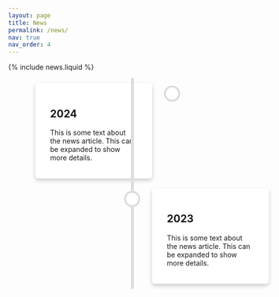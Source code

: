 ```yaml
---
layout: page
title: News
permalink: /news/
nav: true
nav_order: 4
---
```


{% include news.liquid %}

<style>
    .timeline {
        position: relative;
        max-width: 1200px;
        margin: 0 auto;
    }

    .timeline::after {
        content: '';
        position: absolute;
        width: 6px;
        background-color: #ddd;
        top: 0;
        bottom: 0;
        left: 50%;
        margin-left: -3px;
    }

    .container {
        padding: 10px 40px;
        position: relative;
        background-color: inherit;
        width: 50%;
    }

    .left {
        left: 0;
    }

    .right {
        left: 50%;
    }

    .content {
        padding: 20px 30px;
        background-color: white;
        position: relative;
        border-radius: 6px;
    }

    .left .content {
        margin-left: 15px;
    }

    .right .content {
        margin-right: 15px;
    }

    .container::after {
        content: '';
        position: absolute;
        width: 25px;
        height: 25px;
        right: -17px;
        background-color: white;
        border: 4px solid #ddd;
        top: 15px;
        border-radius: 50%;
        z-index: 1;
    }

    .right::after {
        left: -17px;
    }

    /* Add shadows to create the "card" effect */
    .content {
        box-shadow: 0 4px 8px 0 rgba(0,0,0,0.2);
    }

    /* Add more styling according to your preference */
</style>

<div class="timeline">
    <div class="container left">
        <div class="content">
            <h2>2024</h2>
            <p>This is some text about the news article. This can be expanded to show more details.</p>
        </div>
    </div>
    <div class="container right">
        <div class="content">
            <h2>2023</h2>
            <p>This is some text about the news article. This can be expanded to show more details.</p>
        </div>
    </div>
    <!-- Repeat the container divs for each news article -->
</div>

<script type='text/javascript'>
    document.addEventListener('DOMContentLoaded', (event) => {
    const expandables = document.querySelectorAll('.content');
    expandables.forEach((item) => {
        item.addEventListener('click', function() {
            // Toggle expanded class to change height or show more content
            this.classList.toggle('expanded');
            // You might want to change this to adjust the display of expanded content
        });
    });
});
</script>
</body>
</html>
